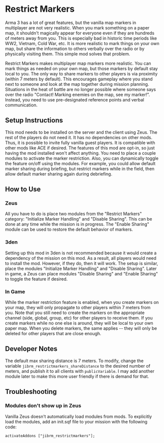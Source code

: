 # Restrict Markers

Arma 3 has a lot of great features, but the vanilla map markers in multiplayer are not very realistic. When you mark something on a paper map, it shouldn't magically appear for everyone even if they are hundreds of meters away from you. This is especially bad in historic time periods like WW2, Vietnam, Cold War, etc. It is more realistic to mark things on your own map, but share the information to others verbally over the radio or by physically visiting them. This simple mod solves that problem.

Restrict Markers makes multiplayer map markers more realistic. You can mark things as needed on your own map, but those markers by default stay local to you. The only way to share markers to other players is via proximity (within 7 meters by default). This encourages gameplay where you stand next to someone and look at the map together during mission planning. Situations in the heat of battle are no longer possible where someone says over the radio "Contact! Marking enemies on the map, see my marker!". Instead, you need to use pre-designated reference points and verbal communication.

## Setup Instructions

This mod needs to be installed on the server and the client using Zeus. The rest of the players do not need it. It has no dependencies on other mods. Thus, it is possible to invite fully vanilla guest players. It is compatible with other mods like ACE if desired. The features of this mod are opt-in, so just having the mod installed won't affect anything. You need to place a couple modules to activate the marker restriction. Also, you can dynamically toggle the feature on/off using the modules. For example, you could allow default marker sharing during briefing, but restrict markers while in the field, then allow default marker sharing again during debriefing.

## How to Use

### Zeus

All you have to do is place two modules from the "Restrict Markers" category: "Initialize Marker Handling" and "Disable Sharing". This can be done at any time while the  mission is in progress. The "Enable Sharing" module can be used to restore the default behavior of markers.

### 3den

Setting up this mod in 3den is not recommended because it would create a dependency of the mission on this mod. As a result, all players would need to install the mod. However, if they do, then it will work. The setup is similar, place the modules "Initialize Marker Handling" and "Disable Sharing". Later in game, a Zeus can place modules "Disable Sharing" and "Enable Sharing" to toggle the feature if desired.

### In Game

While the marker restriction feature is enabled, when you create markers on your map, they will only propagate to other players within 7 meters from you. Note that you still need to create the markers on the appropriate channel (side, global, group, etc) for other players to receive them. If you create markers while no one else is around, they will be local to your own paper map. When you delete markers, the same applies -- they will only be deleted for other players that are close enough.

## Developer Notes

The default max sharing distance is 7 meters. To modify, change the variable `jibrm_restrictmarkers_shareDistance` to the desired number of meters, and publish it to all clients with `publicVariable`. I may add another module later to make this more user friendly if there is demand for that.

## Troubleshooting

### Modules don't show up in Zeus

Vanilla Zeus doesn't automatically load modules from mods. To explicitly load the modules, add an init.sqf file to your mission with the following code:

```
activateAddons ["jibrm_restrictmarkers"];
```
